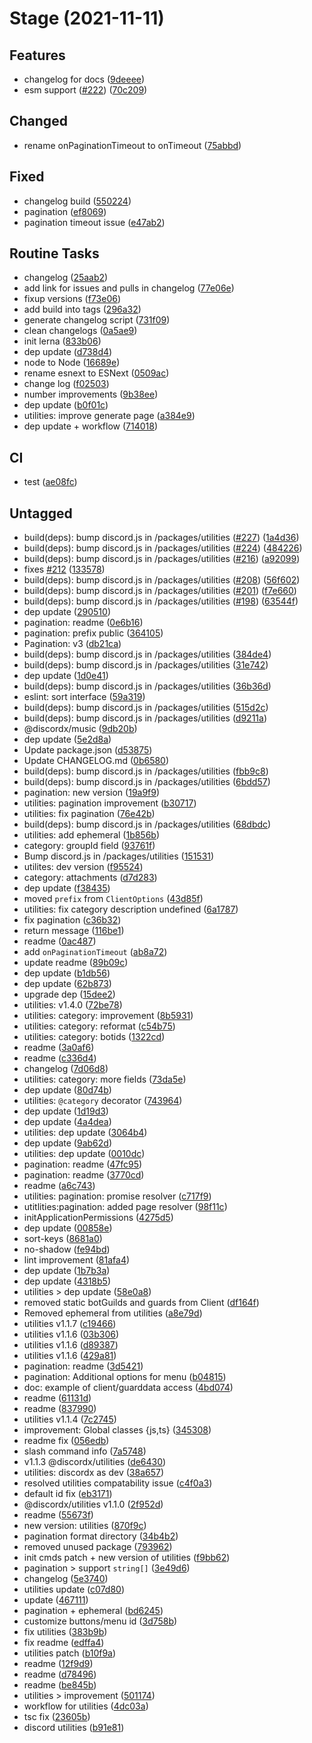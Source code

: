# Stage (2021-11-11)

## Features

- changelog for docs ([9deeee](https://github.com/oceanroleplay/discord.ts/commit/9deeee5d3cd750923854571cdeaeb92ebf595bc0))
- esm support ([#222](https://github.com/oceanroleplay/discord.ts/issues/222)) ([70c209](https://github.com/oceanroleplay/discord.ts/commit/70c209b967b9786ce0b4caf1762a7e05163bda0c))

## Changed

- rename onPaginationTimeout to onTimeout ([75abbd](https://github.com/oceanroleplay/discord.ts/commit/75abbd84b02cf5ac1d60ee74a6550093380c1856))

## Fixed

- changelog build ([550224](https://github.com/oceanroleplay/discord.ts/commit/550224b730c37a3f3fbbe79a83eaab88ad5fcc67))
- pagination ([ef8069](https://github.com/oceanroleplay/discord.ts/commit/ef80694c5648810bc61dc64a40ee1b0d7c93df74))
- pagination timeout issue ([e47ab2](https://github.com/oceanroleplay/discord.ts/commit/e47ab21aa20dd12a84a00acca10abe3e0020bb67))

## Routine Tasks

- changelog ([25aab2](https://github.com/oceanroleplay/discord.ts/commit/25aab2d980858e827f0f69c8e0d1e805240ef01f))
- add link for issues and pulls in changelog ([77e06e](https://github.com/oceanroleplay/discord.ts/commit/77e06ed7c83929b440c13351dc03141d56dc7221))
- fixup versions ([f73e06](https://github.com/oceanroleplay/discord.ts/commit/f73e06f3beda546e2f2c4b374abf9280aa242a50))
- add build into tags ([296a32](https://github.com/oceanroleplay/discord.ts/commit/296a32aae092eeaad1dc979bd02c551775e84ec6))
- generate changelog script ([731f09](https://github.com/oceanroleplay/discord.ts/commit/731f09e18556a3fe2900da30e46b20b426da36a8))
- clean changelogs ([0a5ae9](https://github.com/oceanroleplay/discord.ts/commit/0a5ae9346ea21eb5ce1a5ee958ae2b4c327d32e1))
- init lerna ([833b06](https://github.com/oceanroleplay/discord.ts/commit/833b061f618aaf41b37eba5d1eda3127521dad24))
- dep update ([d738d4](https://github.com/oceanroleplay/discord.ts/commit/d738d403a8c8e9724760f4f77211489893aa1289))
- node to Node ([16689e](https://github.com/oceanroleplay/discord.ts/commit/16689ed4639f4d24e6bf047c59c94274975ee6e8))
- rename esnext to ESNext ([0509ac](https://github.com/oceanroleplay/discord.ts/commit/0509ac1b1d0bf4b048dbf332b84c9a4b82e67c63))
- change log ([f02503](https://github.com/oceanroleplay/discord.ts/commit/f02503f452f3972747e641682721656576474b17))
- number improvements ([9b38ee](https://github.com/oceanroleplay/discord.ts/commit/9b38eed20236075a962aa2cfb1c22adff1060a2f))
- dep update ([b0f01c](https://github.com/oceanroleplay/discord.ts/commit/b0f01c1645e9585c7ae8054218687cf43be1badb))
- utilities: improve generate page ([a384e9](https://github.com/oceanroleplay/discord.ts/commit/a384e9be043769a82a0b92f3431a02659f4e8788))
- dep update + workflow ([714018](https://github.com/oceanroleplay/discord.ts/commit/714018c53171bede794c91815c48b0b429682c9d))

## CI

- test ([ae08fc](https://github.com/oceanroleplay/discord.ts/commit/ae08fc775dcf36e926975cc4c370dac7d3afee81))

## Untagged

- build(deps): bump discord.js in /packages/utilities ([#227](https://github.com/oceanroleplay/discord.ts/issues/227)) ([1a4d36](https://github.com/oceanroleplay/discord.ts/commit/1a4d36db9151e6fd8683a61710fb1158386dc912))
- build(deps): bump discord.js in /packages/utilities ([#224](https://github.com/oceanroleplay/discord.ts/issues/224)) ([484226](https://github.com/oceanroleplay/discord.ts/commit/4842269030bdecac968c56cd06e91833496d7812))
- build(deps): bump discord.js in /packages/utilities ([#216](https://github.com/oceanroleplay/discord.ts/issues/216)) ([a92099](https://github.com/oceanroleplay/discord.ts/commit/a92099a8654ed2bf326a745f622d3602ef2ada41))
- fixes [#212](https://github.com/oceanroleplay/discord.ts/issues/212) ([133578](https://github.com/oceanroleplay/discord.ts/commit/133578ec807b3c0302476b5c388b3e3b34a4c77c))
- build(deps): bump discord.js in /packages/utilities ([#208](https://github.com/oceanroleplay/discord.ts/issues/208)) ([56f602](https://github.com/oceanroleplay/discord.ts/commit/56f602360238b6f3e023b1ede0f64c9418dbf3b2))
- build(deps): bump discord.js in /packages/utilities ([#201](https://github.com/oceanroleplay/discord.ts/issues/201)) ([f7e660](https://github.com/oceanroleplay/discord.ts/commit/f7e660ccdbe16a46a285f206858459a976aadc48))
- build(deps): bump discord.js in /packages/utilities ([#198](https://github.com/oceanroleplay/discord.ts/issues/198)) ([63544f](https://github.com/oceanroleplay/discord.ts/commit/63544f838b56f94f54805ba384c9bef5a7ea4da6))
- dep update ([290510](https://github.com/oceanroleplay/discord.ts/commit/290510dc27e538c3d466a03a4bd51e9a3636316b))
- pagination: readme ([0e6b16](https://github.com/oceanroleplay/discord.ts/commit/0e6b16cda97ad57ba8245815d9658979789f0165))
- pagination: prefix public ([364105](https://github.com/oceanroleplay/discord.ts/commit/364105e743b42190004f61c36a9ed7ff80b96742))
- Pagination: v3 ([db21ca](https://github.com/oceanroleplay/discord.ts/commit/db21ca1a1df1595aa683f645f68d498479330d1d))
- build(deps): bump discord.js in /packages/utilities ([384de4](https://github.com/oceanroleplay/discord.ts/commit/384de4c364bef7a3791dcb2e37353f47e46caf29))
- build(deps): bump discord.js in /packages/utilities ([31e742](https://github.com/oceanroleplay/discord.ts/commit/31e7428873da52c82df5165e44d5e054875816ad))
- dep update ([1d0e41](https://github.com/oceanroleplay/discord.ts/commit/1d0e41bc4d9d186c40ca7dc1b93b2692fb918e24))
- build(deps): bump discord.js in /packages/utilities ([36b36d](https://github.com/oceanroleplay/discord.ts/commit/36b36df1c24ed162a0fea956eb8c4e96c9a42aeb))
- eslint: sort interface ([59a319](https://github.com/oceanroleplay/discord.ts/commit/59a319e48296fb3bf30ecf242c5e8dfde2a245a5))
- build(deps): bump discord.js in /packages/utilities ([515d2c](https://github.com/oceanroleplay/discord.ts/commit/515d2c9c90cb057bce1433a51dbb9d9b6743b819))
- build(deps): bump discord.js in /packages/utilities ([d9211a](https://github.com/oceanroleplay/discord.ts/commit/d9211a565170dc65124feb5bcfa7f9857fe17fcb))
- @discordx/music ([9db20b](https://github.com/oceanroleplay/discord.ts/commit/9db20b4095097cd5fc63fc0c2002b9eb6e6db9d4))
- dep update ([5e2d8a](https://github.com/oceanroleplay/discord.ts/commit/5e2d8a91492dbc7da699a387d937cee3b81ae2c3))
- Update package.json ([d53875](https://github.com/oceanroleplay/discord.ts/commit/d53875cfe166c84c7d0426ddabc07fd0002570a2))
- Update CHANGELOG.md ([0b6580](https://github.com/oceanroleplay/discord.ts/commit/0b658078b2f93ead99bab9a0ef6a4c0253b9c8e5))
- build(deps): bump discord.js in /packages/utilities ([fbb9c8](https://github.com/oceanroleplay/discord.ts/commit/fbb9c8bd899d505e95ba510e6b60019cb2802c5e))
- build(deps): bump discord.js in /packages/utilities ([6bdd57](https://github.com/oceanroleplay/discord.ts/commit/6bdd57fd5bf55701eb5fbdbc3670582518dc10ec))
- pagination: new version ([19a9f9](https://github.com/oceanroleplay/discord.ts/commit/19a9f99ab5c155b3c234d32742afbcd9dd2b3841))
- utilities: pagination improvement ([b30717](https://github.com/oceanroleplay/discord.ts/commit/b30717386e020d29c3f144bc2cb71af17cd88bb6))
- utilities: fix pagination ([76e42b](https://github.com/oceanroleplay/discord.ts/commit/76e42ba8cb227edb34370e93c2e8acdf61b94817))
- build(deps): bump discord.js in /packages/utilities ([68dbdc](https://github.com/oceanroleplay/discord.ts/commit/68dbdc85c4faa2e135b6a9b8aa40dfcedfa8307a))
- utilities: add ephemeral ([1b856b](https://github.com/oceanroleplay/discord.ts/commit/1b856b6695c7bce06d60dfe40ea509db3b80b2fa))
- category: groupId field ([93761f](https://github.com/oceanroleplay/discord.ts/commit/93761f557cb6ecfbd9891db0fa83de48713a5a10))
- Bump discord.js in /packages/utilities ([151531](https://github.com/oceanroleplay/discord.ts/commit/15153167e2455c482c5b4b588a983a34f0f6595e))
- utilites: dev version ([f95524](https://github.com/oceanroleplay/discord.ts/commit/f95524e7f8b7b750b68314b62f24c9346c81c4d8))
- category: attachments ([d7d283](https://github.com/oceanroleplay/discord.ts/commit/d7d283a4af9add1d53904609076dc6db7c459272))
- dep update ([f38435](https://github.com/oceanroleplay/discord.ts/commit/f3843525e56825d755b8b5fa50f7a46e453641ff))
- moved `prefix` from `ClientOptions` ([43d85f](https://github.com/oceanroleplay/discord.ts/commit/43d85f3f6c29f51db4675233a42f304f7628aecf))
- utilities: fix category description undefined ([6a1787](https://github.com/oceanroleplay/discord.ts/commit/6a1787ddb2158b9b5171d24862dc78df335bc4fc))
- fix pagination ([c36b32](https://github.com/oceanroleplay/discord.ts/commit/c36b328c5374b582b7de9f97fd171f7876030fdc))
- return message ([116be1](https://github.com/oceanroleplay/discord.ts/commit/116be1bc76165114eb52b71df476aff34cadcd27))
- readme ([0ac487](https://github.com/oceanroleplay/discord.ts/commit/0ac4876d14c32bc4a21e2cb955c056e23716d899))
- add `onPaginationTimeout` ([ab8a72](https://github.com/oceanroleplay/discord.ts/commit/ab8a72c7b97c53d31e5d40d9c4eec94e7922badf))
- update readme ([89b09c](https://github.com/oceanroleplay/discord.ts/commit/89b09cbee1d154d12d211f810675cd0a700a014e))
- dep update ([b1db56](https://github.com/oceanroleplay/discord.ts/commit/b1db560f75f6041f72f919689013f8eb2cd61cf9))
- dep update ([62b873](https://github.com/oceanroleplay/discord.ts/commit/62b873e56ced6b3f90db585c9a8ee5b2fce2f41a))
- upgrade dep ([15dee2](https://github.com/oceanroleplay/discord.ts/commit/15dee250551b2db0b7d6c6c5160523146fb20484))
- utilities: v1.4.0 ([72be78](https://github.com/oceanroleplay/discord.ts/commit/72be785db2e2e292e8de6bbf3aec9f0ce551cffe))
- utilities: category: improvement ([8b5931](https://github.com/oceanroleplay/discord.ts/commit/8b59312f522d5c20d3593d6d3e4d8d9ca475b9d1))
- utilities: category: reformat ([c54b75](https://github.com/oceanroleplay/discord.ts/commit/c54b75d83c2fc868bec4c985f777a05725e266d4))
- utilities: category: botids ([1322cd](https://github.com/oceanroleplay/discord.ts/commit/1322cdff702ed73c8addab198f0ae83b20875859))
- readme ([3a0af6](https://github.com/oceanroleplay/discord.ts/commit/3a0af684fae5748eee5b6b75514cc55dd5aafdd3))
- readme ([c336d4](https://github.com/oceanroleplay/discord.ts/commit/c336d49e28939397046dee0f5681a7a6da55c177))
- changelog ([7d06d8](https://github.com/oceanroleplay/discord.ts/commit/7d06d81b2a82a49ab976d2e19765eba1b2ea0b18))
- utilities: category: more fields ([73da5e](https://github.com/oceanroleplay/discord.ts/commit/73da5ef8c226bfb5c7d5a52b464ce99665bb1c1b))
- dep update ([80d74b](https://github.com/oceanroleplay/discord.ts/commit/80d74b9f0a4e90583a70c772ed8dbdbafe9bd179))
- utilities: `@category` decorator ([743964](https://github.com/oceanroleplay/discord.ts/commit/74396465a0af3af158bd747cf4627aef052488be))
- dep update ([1d19d3](https://github.com/oceanroleplay/discord.ts/commit/1d19d3857110b25641c42618bb920e1a88310ee8))
- dep update ([4a4dea](https://github.com/oceanroleplay/discord.ts/commit/4a4dea246e92b9430e689576ea9a9321ebae3eac))
- utilities: dep update ([3064b4](https://github.com/oceanroleplay/discord.ts/commit/3064b4dc465df4cc17223c2892b6769f062a2f93))
- dep update ([9ab62d](https://github.com/oceanroleplay/discord.ts/commit/9ab62db551831d648c5765d1b2aa61560461ef28))
- utilities: dep update ([0010dc](https://github.com/oceanroleplay/discord.ts/commit/0010dc53047b34b56835989d8bb52355a48b3f4f))
- pagination: readme ([47fc95](https://github.com/oceanroleplay/discord.ts/commit/47fc9504f6c34aeab98494ee5494d733667969cc))
- pagination: readme ([3770cd](https://github.com/oceanroleplay/discord.ts/commit/3770cda4fce8b1b0cabeb47014a7a015b902595a))
- readme ([a6c743](https://github.com/oceanroleplay/discord.ts/commit/a6c743d4d9bce155150fbfa4e2b6cf7c7830a769))
- utilities: pagination: promise resolver ([c717f9](https://github.com/oceanroleplay/discord.ts/commit/c717f9a6a431a444cc6e55092e59b45c515836d1))
- utitlities:pagination: added page resolver ([98f11c](https://github.com/oceanroleplay/discord.ts/commit/98f11c5d2964dab93306544af5bb94ea683573ae))
- initApplicationPermissions ([4275d5](https://github.com/oceanroleplay/discord.ts/commit/4275d5407fb6fa7792fa17395a0b65d9bdd1053e))
- dep update ([00858e](https://github.com/oceanroleplay/discord.ts/commit/00858e1eeae56903b31eb54930ba3219fc09487f))
- sort-keys ([8681a0](https://github.com/oceanroleplay/discord.ts/commit/8681a01b2bb953937b3610e62346d0bcfd61871d))
- no-shadow ([fe94bd](https://github.com/oceanroleplay/discord.ts/commit/fe94bd14109d51f6b226dd8303d799cc78352765))
- lint improvement ([81afa4](https://github.com/oceanroleplay/discord.ts/commit/81afa456b3f4afa98f44267d999f68a853c20504))
- dep update ([1b7b3a](https://github.com/oceanroleplay/discord.ts/commit/1b7b3a71d58f8bc433692a58f224118bdf026ef2))
- dep update ([4318b5](https://github.com/oceanroleplay/discord.ts/commit/4318b5ca4c04b1d793d2fe80140f0ce2ba2643c3))
- utilities > dep update ([58e0a8](https://github.com/oceanroleplay/discord.ts/commit/58e0a8e842e78938ceca1d82b0f7cce1029f4959))
- removed static botGuilds and guards from Client ([df164f](https://github.com/oceanroleplay/discord.ts/commit/df164f29dfc0e08eb161c2e8c5afb6ae391b4a9e))
- Removed ephemeral from utilities ([a8e79d](https://github.com/oceanroleplay/discord.ts/commit/a8e79dff9138d2d449a67e2a12d7ec9ec227acec))
- utilities v1.1.7 ([c19466](https://github.com/oceanroleplay/discord.ts/commit/c19466a5d3dce9fab942080a092c06d098ed99ea))
- utilities v1.1.6 ([03b306](https://github.com/oceanroleplay/discord.ts/commit/03b306925986532259f2e00e60604f53388bcd11))
- utilities v1.1.6 ([d89387](https://github.com/oceanroleplay/discord.ts/commit/d89387cf3fabd1d7faa84f077538f22259593725))
- utilities v1.1.6 ([429a81](https://github.com/oceanroleplay/discord.ts/commit/429a816b8c88cb9730afda84ea6a6da22a6cc9df))
- pagination: readme ([3d5421](https://github.com/oceanroleplay/discord.ts/commit/3d54211c1e3a8bca2bafd7bbafa25840bb406d6f))
- pagination: Additional options for menu ([b04815](https://github.com/oceanroleplay/discord.ts/commit/b04815c9402b853d2e35e70fb167dcdd50f6a96d))
- doc: example of client/guarddata access ([4bd074](https://github.com/oceanroleplay/discord.ts/commit/4bd0747947a1cd0d02ec23c51c08aac6a1fb1feb))
- readme ([61131d](https://github.com/oceanroleplay/discord.ts/commit/61131d261b8310ed447d3ab794cff277b10bb790))
- readme ([837990](https://github.com/oceanroleplay/discord.ts/commit/8379905bbb8312ddb9dcd6f6358fd875b8116cd1))
- utilities v1.1.4 ([7c2745](https://github.com/oceanroleplay/discord.ts/commit/7c2745f202f74dd211b12f448d07abcee987960f))
- improvement: Global classes {js,ts} ([345308](https://github.com/oceanroleplay/discord.ts/commit/3453082b173e1e33de3ce1a1cb85a4383e6d2a6f))
- readme fix ([056edb](https://github.com/oceanroleplay/discord.ts/commit/056edb7f7d906cd3197db176a90433fecf507095))
- slash command info ([7a5748](https://github.com/oceanroleplay/discord.ts/commit/7a5748186e99f16a2ced1d825806ec82989922af))
- v1.1.3 @discordx/utilities ([de6430](https://github.com/oceanroleplay/discord.ts/commit/de6430014ebb31c30a88263d19a7812a41c92ba3))
- utilities: discordx as dev ([38a657](https://github.com/oceanroleplay/discord.ts/commit/38a657ba474e4318ee24f431a58356bd943ddbfb))
- resolved utilities compatability issue ([c4f0a3](https://github.com/oceanroleplay/discord.ts/commit/c4f0a365970ea71efcf1f430905572ccb233a005))
- default id fix ([eb3171](https://github.com/oceanroleplay/discord.ts/commit/eb31718c13049ab90914890925b21419d3f2afe4))
- @discordx/utilities v1.1.0 ([2f952d](https://github.com/oceanroleplay/discord.ts/commit/2f952ddddb742ce7d4bc6dbebbd43b37b9d55a66))
- readme ([55673f](https://github.com/oceanroleplay/discord.ts/commit/55673fe86d8b57c1b46e3cae056d7d6e3ead3637))
- new version: utilities ([870f9c](https://github.com/oceanroleplay/discord.ts/commit/870f9c0b5c69883867da144e07fb81846cebfe77))
- pagination format directory ([34b4b2](https://github.com/oceanroleplay/discord.ts/commit/34b4b2b6a901031b37de47a6b1a748ef9750e1f4))
- removed unused package ([793962](https://github.com/oceanroleplay/discord.ts/commit/7939626f9da43e373e01e04492817ccc083ce2db))
- init cmds patch + new version of utilities ([f9bb62](https://github.com/oceanroleplay/discord.ts/commit/f9bb62320147bc886deea8e576798f0063e698b3))
- pagination > support `string[]` ([3e49d6](https://github.com/oceanroleplay/discord.ts/commit/3e49d694dcabd8167a16ef378f550eff77eb930c))
- changelog ([5e3740](https://github.com/oceanroleplay/discord.ts/commit/5e3740d3180ecf7d658835403f06ffb08f8cc1ac))
- utilities update ([c07d80](https://github.com/oceanroleplay/discord.ts/commit/c07d80439badc70fa4e1d673c61aaf3787587243))
- update ([467111](https://github.com/oceanroleplay/discord.ts/commit/467111901669c81475648a0817ebc08944ea7fcd))
- pagination + ephemeral ([bd6245](https://github.com/oceanroleplay/discord.ts/commit/bd62455e1733e75a3dacd08e7b7578b94e04bb4e))
- customize buttons/menu id ([3d758b](https://github.com/oceanroleplay/discord.ts/commit/3d758b8e48aae0bd5cd6abec51a2505b4ebc049a))
- fix utilities ([383b9b](https://github.com/oceanroleplay/discord.ts/commit/383b9ba3c5345da004a72d2e28d94cbbcaa30217))
- fix readme ([edffa4](https://github.com/oceanroleplay/discord.ts/commit/edffa449765c5f10647b8fc5ce97c0f6d4875b60))
- utilities patch ([b10f9a](https://github.com/oceanroleplay/discord.ts/commit/b10f9ad41578350b85b80c6e1de33092d035ff97))
- readme ([12f9d9](https://github.com/oceanroleplay/discord.ts/commit/12f9d9a45e54bf0952c1e72bd2f054792f887f8f))
- readme ([d78496](https://github.com/oceanroleplay/discord.ts/commit/d78496fcf4758541812bfec7672cc204cb6313c6))
- readme ([be845b](https://github.com/oceanroleplay/discord.ts/commit/be845b6337cd127e734acdc09da6166d5419e4ff))
- utilities > improvement ([501174](https://github.com/oceanroleplay/discord.ts/commit/501174a6812032353bc70a30c8a3f7ff0b1338a6))
- workflow for utilities ([4dc03a](https://github.com/oceanroleplay/discord.ts/commit/4dc03af63b2c9b6a9fa9a6e5e90004b87c0f46d0))
- tsc fix ([23605b](https://github.com/oceanroleplay/discord.ts/commit/23605b616ce21f733088db9c9fb946042bf8c8e5))
- discord utilities ([b91e81](https://github.com/oceanroleplay/discord.ts/commit/b91e814cfa81f7999dc0fa3111216d01e49d05ee))
